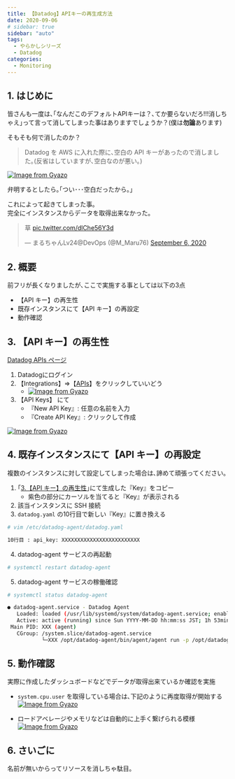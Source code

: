 ```yaml
---
title: 【Datadog】APIキーの再生成方法
date: 2020-09-06
# sidebar: true
sidebar: "auto"
tags:
  - やらかしシリーズ
  - Datadog
categories:
  - Monitoring
---
```


## 1. はじめに

皆さんも一度は､｢なんだこのデフォルトAPIキーは？､てか要らないだろ!!!消しちゃえ｣って言って消してしまった事はありますでしょうか？(僕は**勿論**あります)

そもそも何で消したのか？

> Datadog を AWS に入れた際に､空白の API キーがあったので消しました｡(反省はしていますが､空白なのが悪い｡)

[![Image from Gyazo](https://i.gyazo.com/6708c633d709969f1d9a76c255cdfa29.png)](https://gyazo.com/6708c633d709969f1d9a76c255cdfa29)

弁明するとしたら｡｢つい･･･空白だったから｡｣

これによって起きてしまった事｡</br>
完全にインスタンスからデータを取得出来なかった｡

<blockquote class="twitter-tweet" data-dnt="true" data-theme="dark"><p lang="ja" dir="ltr">草 <a href="https://t.co/dlChe56Y3d">pic.twitter.com/dlChe56Y3d</a></p>&mdash; まるちゃんLv24@DevOps (@M_Maru76) <a href="https://twitter.com/M_Maru76/status/1302583375799042048?ref_src=twsrc%5Etfw">September 6, 2020</a></blockquote> <script async src="https://platform.twitter.com/widgets.js" charset="utf-8"></script>

## 2. 概要

前フリが長くなりましたが､ここで実施する事としては以下の3点

- 【API キー】の再生性
- 既存インスタンスにて【API キー】の再設定
- 動作確認

## 3. 【API キー】の再生性

[Datadog APIs ページ](https://app.datadoghq.com/account/settings#api)

1. Datadogにログイン
2. 【Integrations】=>【[APIs](https://app.datadoghq.com/account/settings#api)】をクリックしていいどう
   - [![Image from Gyazo](https://i.gyazo.com/3241bd3d20b25c045d4ae9c77bf178a7.png)](https://gyazo.com/3241bd3d20b25c045d4ae9c77bf178a7)
3. 【API Keys】 にて
   - 『New API Key』: 任意の名前を入力
   - 『Create API Key』: クリックして作成

[![Image from Gyazo](https://i.gyazo.com/247635ff679cc5ac59fbe9f763405bb4.png)](https://gyazo.com/247635ff679cc5ac59fbe9f763405bb4)

## 4. 既存インスタンスにて【API キー】の再設定

複数のインスタンスに対して設定してしまった場合は､諦めて頑張ってください｡

1. ｢[3.【API キー】の再生性](api_key_regeneration.html#_3-【api-キー】の再生性)｣にて生成した『Key』をコピー
   - 紫色の部分にカーソルを当てると『Key』が表示される
2. 該当インスタンスに SSH 接続
3. `datadog.yaml` の10行目で新しい『Key』に置き換える

```sh
# vim /etc/datadog-agent/datadog.yaml

10行目 : api_key: XXXXXXXXXXXXXXXXXXXXXXXXX
```

4. datadog-agent サービスの再起動

```sh
# systemctl restart datadog-agent
```

5. datadog-agent サービスの稼働確認

```sh
# systemctl status datadog-agent

● datadog-agent.service - Datadog Agent
   Loaded: loaded (/usr/lib/systemd/system/datadog-agent.service; enabled; vendor preset: disabled)
   Active: active (running) since Sun YYYY-MM-DD hh:mm:ss JST; 1h 53min ago
 Main PID: XXX (agent)
   CGroup: /system.slice/datadog-agent.service
           └─XXX /opt/datadog-agent/bin/agent/agent run -p /opt/datadog-agent/run/agent.pid
```

## 5. 動作確認

実際に作成したダッシュボードなどでデータが取得出来ているか確認を実施

- `system.cpu.user` を取得している場合は､下記のように再度取得が開始する
[![Image from Gyazo](https://i.gyazo.com/65080281d6f281961a2e6073cb1f1eed.png)](https://gyazo.com/65080281d6f281961a2e6073cb1f1eed)

- ロードアベレージやメモリなどは自動的に上手く繋げられる模様
[![Image from Gyazo](https://i.gyazo.com/b1258165450a90e140cc12493915980e.png)](https://gyazo.com/b1258165450a90e140cc12493915980e)

## 6. さいごに

名前が無いからってリソースを消しちゃ駄目｡